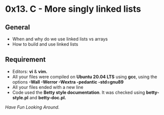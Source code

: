 # 0x13. C - More singly linked lists

## General
* When and why do we use linked lists vs arrays
* How to build and use linked lists

## Requirement
* Editors: **vi** & **vim.**
* All your files were compiled on **Ubuntu 20.04 LTS** using **gcc**, using the options **-Wall -Werror -Wextra -pedantic -std=gnu89**
* All your files ended with a new line
* Code used the **Betty style documentation**. It was checked using **betty-style.pl** and **betty-doc.pl.**

*Have Fun Looking Around.*
